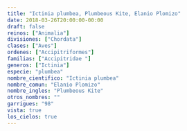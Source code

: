 ```yaml
---
title: "Ictinia plumbea, Plumbeous Kite, Elanio Plomizo"
date: 2018-03-26T20:00:00-00:00
draft: false
reinos: ["Animalia"]
divisiones: ["Chordata"]
clases: ["Aves"]
ordenes: ["Accipitriformes"]
familias: ["Accipitridae "]
generos: ["Ictinia"]
especie: "plumbea"
nombre_cientifico: "Ictinia plumbea"
nombre_comun: "Elanio Plomizo"
nombre_ingles: "Plumbeous Kite"
otros_nombres: ""
garrigues: "98"
vista: true
los_cielos: true
---
```

